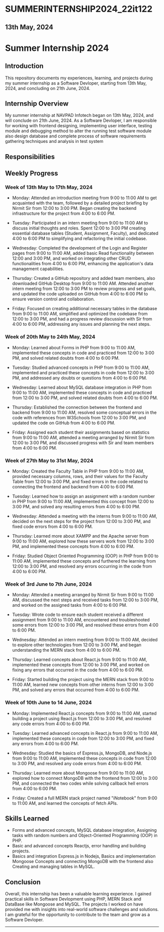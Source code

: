 # SUMMERINTERNSHIP2024_22it122

## 13th May, 2024
# Summer Internship 2024

## Introduction
This repository documents my experiences, learning, and projects during my summer internship as a Software Devloper, starting from 13th May, 2024, and concluding on 21th June, 2024.

## Internship Overview
My summer internship at NAVPAD Infotech began on 13th May, 2024, and will conclude on 21th June, 2024. As a Software Devloper, I am responsible for working with frontend designing, implementing user interface, testing module and debugging method to alter the running test software module also design database and complete process of software requirements gathering techniques and analysis in test system
## Responsibilities

## Weekly Progress

### Week of 13th May to 17th May, 2024
- Monday: Attended an introduction meeting from 9:00 to 11:00 AM to get acquainted with the team, followed by a detailed project briefing by Nirmit Sir from 12:00 to 3:00 PM. Began creating the backend infrastructure for the project from 4:00 to 6:00 PM.

- Tuesday: Participated in an intern meeting from 9:00 to 11:00 AM to discuss initial thoughts and roles. Spent 12:00 to 3:00 PM creating essential database tables (Student, Assignment, Faculty), and dedicated 4:00 to 6:00 PM to simplifying and refactoring the initial codebase.

- Wednesday: Completed the development of the Login and Register pages from 9:00 to 11:00 AM, added basic Read functionality between 12:00 and 3:00 PM, and worked on integrating other CRUD functionalities from 4:00 to 6:00 PM, enhancing the application's data management capabilities.

- Thursday: Created a GitHub repository and added team members, also downloaded GitHub Desktop from 9:00 to 11:00 AM. Attended another intern meeting from 12:00 to 3:00 PM to review progress and set goals, and updated the code uploaded on GitHub from 4:00 to 6:00 PM to ensure version control and collaboration.

- Friday: Focused on creating additional necessary tables in the database from 9:00 to 11:00 AM, simplified and optimized the codebase from 12:00 to 3:00 PM, and had a progress review discussion with Sir from 4:00 to 6:00 PM, addressing any issues and planning the next steps.

### Week of 20th May to 24th May, 2024
- Monday: Learned about Forms in PHP from 9:00 to 11:00 AM, implemented these concepts in code and practiced from 12:00 to 3:00 PM, and solved related doubts from 4:00 to 6:00 PM.

- Tuesday: Studied advanced concepts in PHP from 9:00 to 11:00 AM, implemented and practiced these concepts in code from 12:00 to 3:00 PM, and addressed any doubts or questions from 4:00 to 6:00 PM.

- Wednesday: Learned about MySQL database integration in PHP from 9:00 to 11:00 AM, implemented these concepts in code and practiced from 12:00 to 3:00 PM, and solved related doubts from 4:00 to 6:00 PM.

- Thursday: Established the connection between the frontend and backend from 9:00 to 11:00 AM, resolved some conceptual errors in the code with references from W3Schools from 12:00 to 3:00 PM, and updated the code on GitHub from 4:00 to 6:00 PM.

- Friday: Assigned each student their assignments based on statistics from 9:00 to 11:00 AM, attended a meeting arranged by Nirmit Sir from 12:00 to 3:00 PM, and discussed progress with Sir and team members from 4:00 to 6:00 PM.

### Week of 27th May to 31st May, 2024
- Monday: Created the Faculty Table in PHP from 9:00 to 11:00 AM, provided necessary columns, rows, and their values for the Faculty Table from 12:00 to 3:00 PM, and fixed errors in the code related to connecting the frontend and backend from 4:00 to 6:00 PM.

- Tuesday: Learned how to assign an assignment with a random number in PHP from 9:00 to 11:00 AM, implemented this concept from 12:00 to 3:00 PM, and solved any resulting errors from 4:00 to 6:00 PM.

- Wednesday: Attended a meeting with the interns from 9:00 to 11:00 AM, decided on the next steps for the project from 12:00 to 3:00 PM, and fixed code errors from 4:00 to 6:00 PM.

- Thursday: Learned more about XAMPP and the Apache server from 9:00 to 11:00 AM, explored how these servers work from 12:00 to 3:00 PM, and implemented these concepts from 4:00 to 6:00 PM.

- Friday: Studied Object Oriented Programming (OOP) in PHP from 9:00 to 11:00 AM, implemented these concepts and furthered the learning from 12:00 to 3:00 PM, and resolved any errors occurring in the code from 4:00 to 6:00 PM.

### Week of 3rd June to 7th June, 2024
- Monday: Attended a meeting arranged by Nirmit Sir from 9:00 to 11:00 AM, discussed the next steps and received tasks from 12:00 to 3:00 PM, and worked on the assigned tasks from 4:00 to 6:00 PM.

- Tuesday: Wrote code to ensure each student received a different assignment from 9:00 to 11:00 AM, encountered and troubleshooted some errors from 12:00 to 3:00 PM, and resolved these errors from 4:00 to 6:00 PM.

- Wednesday: Attended an intern meeting from 9:00 to 11:00 AM, decided to explore other technologies from 12:00 to 3:00 PM, and began understanding the MERN stack from 4:00 to 6:00 PM.

- Thursday: Learned concepts about React.js from 9:00 to 11:00 AM, implemented these concepts from 12:00 to 3:00 PM, and worked on fixing any errors that occurred in the code from 4:00 to 6:00 PM.

- Friday: Started building the project using the MERN stack from 9:00 to 11:00 AM, learned new concepts from other interns from 12:00 to 3:00 PM, and solved any errors that occurred from 4:00 to 6:00 PM.

### Week of 10th June to 14 June, 2024
- Monday: Implemented React.js concepts from 9:00 to 11:00 AM, started building a project using React.js from 12:00 to 3:00 PM, and resolved any code errors from 4:00 to 6:00 PM.

- Tuesday: Learned advanced concepts in React.js from 9:00 to 11:00 AM, implemented these concepts in code from 12:00 to 3:00 PM, and fixed any errors from 4:00 to 6:00 PM.

- Wednesday: Studied the basics of Express.js, MongoDB, and Node.js from 9:00 to 11:00 AM, implemented these concepts in code from 12:00 to 3:00 PM, and resolved any code errors from 4:00 to 6:00 PM.

- Thursday: Learned more about Mongoose from 9:00 to 11:00 AM, explored how to connect MongoDB with the frontend from 12:00 to 3:00 PM, and connected the two codes while solving callback hell errors from 4:00 to 6:00 PM.

- Friday: Created a full MERN stack project named "iNotebook" from 9:00 to 11:00 AM, and learned the concepts of fetch APIs.

## Skills Learned
- Forms and advanced concepts, MySQL database integration, Assigning tasks with random numbers and Object-Oriented Programming (OOP) in PHP.
- Basic and advanced concepts Reactjs, error handling and building projects.
- Basics and integration Express.js in Nodejs, Basics and implementation Mongoose Concepts and connecting MongoDB with the frontend also Creating and managing tables in MySQL.

## Conclusion
Overall, this internship has been a valuable learning experience. I gained practical skills in Software Devlopment using PHP, MERN Stack and DataBase like Mongoose and MySQL. The projects I worked on have provided me with insights into real-world software challenges and solutions. I am grateful for the opportunity to contribute to the team and grow as a Software Devloper.


---
